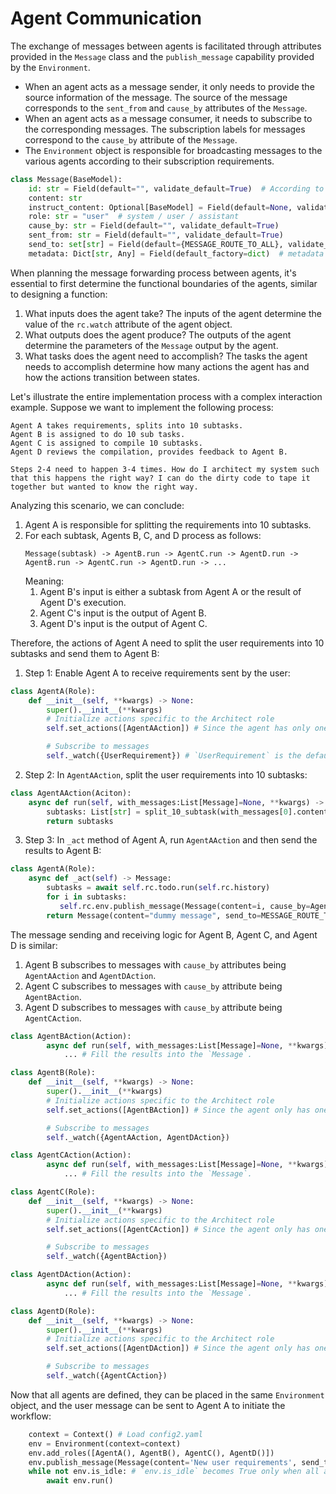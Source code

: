 # Agent Communication

The exchange of messages between agents is facilitated through attributes provided in the `Message` class and the `publish_message` capability provided by the `Environment`.

- When an agent acts as a message sender, it only needs to provide the source information of the message. The source of the message corresponds to the `sent_from` and `cause_by` attributes of the `Message`.
- When an agent acts as a message consumer, it needs to subscribe to the corresponding messages. The subscription labels for messages correspond to the `cause_by` attribute of the `Message`.
- The `Environment` object is responsible for broadcasting messages to the various agents according to their subscription requirements.

```python
class Message(BaseModel):
    id: str = Field(default="", validate_default=True)  # According to Section 2.2.3.1.1 of RFC 135
    content: str
    instruct_content: Optional[BaseModel] = Field(default=None, validate_default=True)
    role: str = "user"  # system / user / assistant
    cause_by: str = Field(default="", validate_default=True)
    sent_from: str = Field(default="", validate_default=True)
    send_to: set[str] = Field(default={MESSAGE_ROUTE_TO_ALL}, validate_default=True)
    metadata: Dict[str, Any] = Field(default_factory=dict)  # metadata for `content` and `instruct_content`

```

When planning the message forwarding process between agents, it's essential to first determine the functional boundaries of the agents, similar to designing a function:

1.  What inputs does the agent take? The inputs of the agent determine the value of the `rc.watch` attribute of the agent object.
2.  What outputs does the agent produce? The outputs of the agent determine the parameters of the `Message` output by the agent.
3.  What tasks does the agent need to accomplish? The tasks the agent needs to accomplish determine how many actions the agent has and how the actions transition between states.

Let's illustrate the entire implementation process with a complex interaction example. Suppose we want to implement the following process:

```text
Agent A takes requirements, splits into 10 subtasks.
Agent B is assigned to do 10 sub tasks.
Agent C is assigned to compile 10 subtasks.
Agent D reviews the compilation, provides feedback to Agent B.

Steps 2-4 need to happen 3-4 times. How do I architect my system such that this happens the right way? I can do the dirty code to tape it together but wanted to know the right way.
```

Analyzing this scenario, we can conclude:

1. Agent A is responsible for splitting the requirements into 10 subtasks.
2. For each subtask, Agents B, C, and D process as follows:
   ```
   Message(subtask) -> AgentB.run -> AgentC.run -> AgentD.run -> AgentB.run -> AgentC.run -> AgentD.run -> ...
   ```
   Meaning:
   1. Agent B's input is either a subtask from Agent A or the result of Agent D's execution.
   2. Agent C's input is the output of Agent B.
   3. Agent D's input is the output of Agent C.

Therefore, the actions of Agent A need to split the user requirements into 10 subtasks and send them to Agent B:

1. Step 1: Enable Agent A to receive requirements sent by the user:

```python
class AgentA(Role):
    def __init__(self, **kwargs) -> None:
        super().__init__(**kwargs)
        # Initialize actions specific to the Architect role
        self.set_actions([AgentAAction]) # Since the agent has only one action, there's no need to modify the `Role._think` function.

        # Subscribe to messages
        self._watch({UserRequirement}) # `UserRequirement` is the default value for the `cause_by` attribute in `Message`.
```

2. Step 2: In `AgentAAction`, split the user requirements into 10 subtasks:

```python
class AgentAAction(Aciton):
    async def run(self, with_messages:List[Message]=None, **kwargs) -> List[str]:
        subtasks: List[str] = split_10_subtask(with_messages[0].content)
        return subtasks
```

3. Step 3: In `_act` method of Agent A, run `AgentAAction` and then send the results to Agent B:

```python
class AgentA(Role):
    async def _act(self) -> Message:
        subtasks = await self.rc.todo.run(self.rc.history)
        for i in subtasks:
           self.rc.env.publish_message(Message(content=i, cause_by=AgentAAction)) # Send 10 messages of this type; Agent B subscribes to this type of message
        return Message(content="dummy message", send_to=MESSAGE_ROUTE_TO_NONE) # Since the messages have been sent, returning an empty message is sufficient.
```

The message sending and receiving logic for Agent B, Agent C, and Agent D is similar:

1. Agent B subscribes to messages with `cause_by` attributes being `AgentAAction` and `AgentDAction`.
2. Agent C subscribes to messages with `cause_by` attribute being `AgentBAction`.
3. Agent D subscribes to messages with `cause_by` attribute being `AgentCAction`.

```python
class AgentBAction(Action):
        async def run(self, with_messages:List[Message]=None, **kwargs) -> Message:
            ... # Fill the results into the `Message`.

class AgentB(Role):
    def __init__(self, **kwargs) -> None:
        super().__init__(**kwargs)
        # Initialize actions specific to the Architect role
        self.set_actions([AgentBAction]) # Since the agent only has one type of action, there is no need to modify the `Role._think` function.

        # Subscribe to messages
        self._watch({AgentAAction, AgentDAction})
```

```python
class AgentCAction(Action):
        async def run(self, with_messages:List[Message]=None, **kwargs) -> Message:
            ... # Fill the results into the `Message`.

class AgentC(Role):
    def __init__(self, **kwargs) -> None:
        super().__init__(**kwargs)
        # Initialize actions specific to the Architect role
        self.set_actions([AgentCAction]) # Since the agent only has one type of action, there is no need to modify the `Role._think` function.

        # Subscribe to messages
        self._watch({AgentBAction})
```

```python
class AgentDAction(Action):
        async def run(self, with_messages:List[Message]=None, **kwargs) -> Message:
            ... # Fill the results into the `Message`.

class AgentD(Role):
    def __init__(self, **kwargs) -> None:
        super().__init__(**kwargs)
        # Initialize actions specific to the Architect role
        self.set_actions([AgentDAction]) # Since the agent only has one type of action, there is no need to modify the `Role._think` function.

        # Subscribe to messages
        self._watch({AgentCAction})
```

Now that all agents are defined, they can be placed in the same `Environment` object, and the user message can be sent to Agent A to initiate the workflow:

```python
    context = Context() # Load config2.yaml
    env = Environment(context=context)
    env.add_roles([AgentA(), AgentB(), AgentC(), AgentD()])
    env.publish_message(Message(content='New user requirements', send_to=AgentA)) # Send the user's message to Agent A to start the process.
    while not env.is_idle: # `env.is_idle` becomes True only when all agents have no new messages to process.
        await env.run()
```
